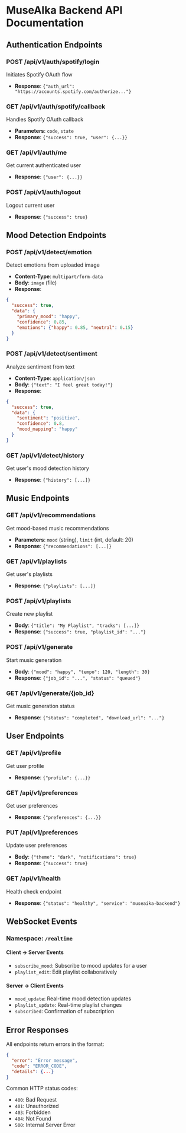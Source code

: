 # MuseAIka Backend API Documentation

## Authentication Endpoints

### POST /api/v1/auth/spotify/login
Initiates Spotify OAuth flow
- **Response**: `{"auth_url": "https://accounts.spotify.com/authorize..."}`

### GET /api/v1/auth/spotify/callback
Handles Spotify OAuth callback
- **Parameters**: `code`, `state`
- **Response**: `{"success": true, "user": {...}}`

### GET /api/v1/auth/me
Get current authenticated user
- **Response**: `{"user": {...}}`

### POST /api/v1/auth/logout
Logout current user
- **Response**: `{"success": true}`

## Mood Detection Endpoints

### POST /api/v1/detect/emotion
Detect emotions from uploaded image
- **Content-Type**: `multipart/form-data`
- **Body**: `image` (file)
- **Response**: 
```json
{
  "success": true,
  "data": {
    "primary_mood": "happy",
    "confidence": 0.85,
    "emotions": {"happy": 0.85, "neutral": 0.15}
  }
}
```

### POST /api/v1/detect/sentiment
Analyze sentiment from text
- **Content-Type**: `application/json`
- **Body**: `{"text": "I feel great today!"}`
- **Response**:
```json
{
  "success": true,
  "data": {
    "sentiment": "positive",
    "confidence": 0.8,
    "mood_mapping": "happy"
  }
}
```

### GET /api/v1/detect/history
Get user's mood detection history
- **Response**: `{"history": [...]}`

## Music Endpoints

### GET /api/v1/recommendations
Get mood-based music recommendations
- **Parameters**: `mood` (string), `limit` (int, default: 20)
- **Response**: `{"recommendations": [...]}`

### GET /api/v1/playlists
Get user's playlists
- **Response**: `{"playlists": [...]}`

### POST /api/v1/playlists
Create new playlist
- **Body**: `{"title": "My Playlist", "tracks": [...]}`
- **Response**: `{"success": true, "playlist_id": "..."}`

### POST /api/v1/generate
Start music generation
- **Body**: `{"mood": "happy", "tempo": 120, "length": 30}`
- **Response**: `{"job_id": "...", "status": "queued"}`

### GET /api/v1/generate/{job_id}
Get music generation status
- **Response**: `{"status": "completed", "download_url": "..."}`

## User Endpoints

### GET /api/v1/profile
Get user profile
- **Response**: `{"profile": {...}}`

### GET /api/v1/preferences
Get user preferences
- **Response**: `{"preferences": {...}}`

### PUT /api/v1/preferences
Update user preferences
- **Body**: `{"theme": "dark", "notifications": true}`
- **Response**: `{"success": true}`

### GET /api/v1/health
Health check endpoint
- **Response**: `{"status": "healthy", "service": "museaika-backend"}`

## WebSocket Events

### Namespace: `/realtime`

#### Client → Server Events
- `subscribe_mood`: Subscribe to mood updates for a user
- `playlist_edit`: Edit playlist collaboratively

#### Server → Client Events  
- `mood_update`: Real-time mood detection updates
- `playlist_update`: Real-time playlist changes
- `subscribed`: Confirmation of subscription

## Error Responses

All endpoints return errors in the format:
```json
{
  "error": "Error message",
  "code": "ERROR_CODE",
  "details": {...}
}
```

Common HTTP status codes:
- `400`: Bad Request
- `401`: Unauthorized
- `403`: Forbidden
- `404`: Not Found
- `500`: Internal Server Error
